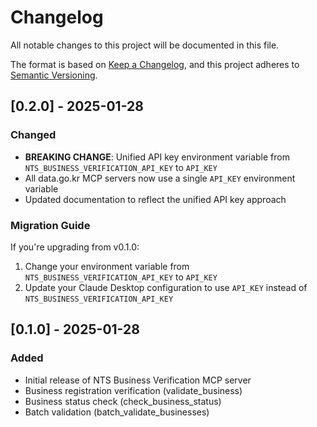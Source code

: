 # Changelog

All notable changes to this project will be documented in this file.

The format is based on [Keep a Changelog](https://keepachangelog.com/en/1.0.0/),
and this project adheres to [Semantic Versioning](https://semver.org/spec/v2.0.0.html).

## [0.2.0] - 2025-01-28

### Changed
- **BREAKING CHANGE**: Unified API key environment variable from `NTS_BUSINESS_VERIFICATION_API_KEY` to `API_KEY`
- All data.go.kr MCP servers now use a single `API_KEY` environment variable
- Updated documentation to reflect the unified API key approach

### Migration Guide
If you're upgrading from v0.1.0:
1. Change your environment variable from `NTS_BUSINESS_VERIFICATION_API_KEY` to `API_KEY`
2. Update your Claude Desktop configuration to use `API_KEY` instead of `NTS_BUSINESS_VERIFICATION_API_KEY`

## [0.1.0] - 2025-01-28

### Added
- Initial release of NTS Business Verification MCP server
- Business registration verification (validate_business)
- Business status check (check_business_status)
- Batch validation (batch_validate_businesses)